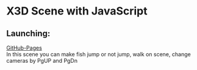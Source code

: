 # X3D Scene with JavaScript  

## Launching:  
[GitHub-Pages](https://johuex.github.io/icg_labwork5/)  
In this scene you can make fish jump or not jump, walk on scene, change cameras by PgUP and PgDn
